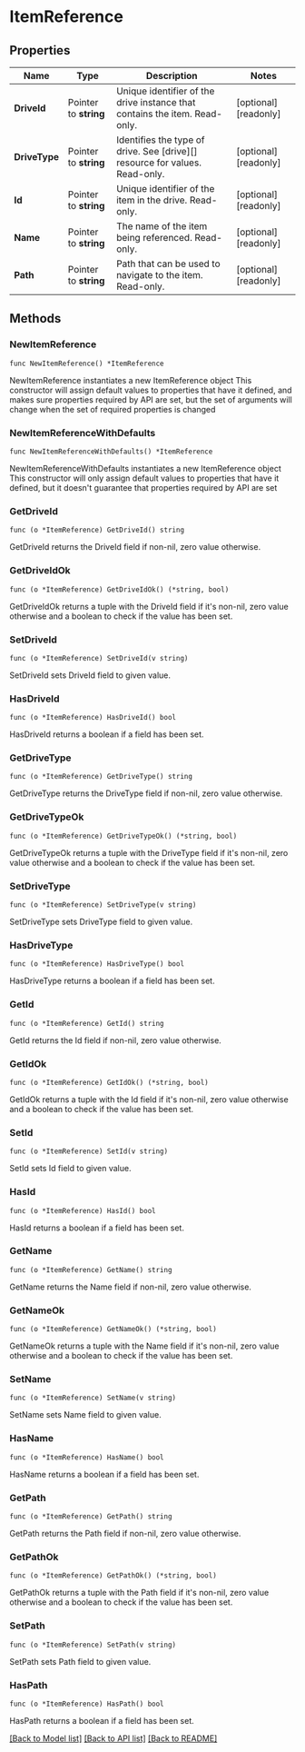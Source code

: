 # ItemReference

## Properties

Name | Type | Description | Notes
------------ | ------------- | ------------- | -------------
**DriveId** | Pointer to **string** | Unique identifier of the drive instance that contains the item. Read-only. | [optional] [readonly] 
**DriveType** | Pointer to **string** | Identifies the type of drive. See [drive][] resource for values. Read-only. | [optional] [readonly] 
**Id** | Pointer to **string** | Unique identifier of the item in the drive. Read-only. | [optional] [readonly] 
**Name** | Pointer to **string** | The name of the item being referenced. Read-only. | [optional] [readonly] 
**Path** | Pointer to **string** | Path that can be used to navigate to the item. Read-only. | [optional] [readonly] 

## Methods

### NewItemReference

`func NewItemReference() *ItemReference`

NewItemReference instantiates a new ItemReference object
This constructor will assign default values to properties that have it defined,
and makes sure properties required by API are set, but the set of arguments
will change when the set of required properties is changed

### NewItemReferenceWithDefaults

`func NewItemReferenceWithDefaults() *ItemReference`

NewItemReferenceWithDefaults instantiates a new ItemReference object
This constructor will only assign default values to properties that have it defined,
but it doesn't guarantee that properties required by API are set

### GetDriveId

`func (o *ItemReference) GetDriveId() string`

GetDriveId returns the DriveId field if non-nil, zero value otherwise.

### GetDriveIdOk

`func (o *ItemReference) GetDriveIdOk() (*string, bool)`

GetDriveIdOk returns a tuple with the DriveId field if it's non-nil, zero value otherwise
and a boolean to check if the value has been set.

### SetDriveId

`func (o *ItemReference) SetDriveId(v string)`

SetDriveId sets DriveId field to given value.

### HasDriveId

`func (o *ItemReference) HasDriveId() bool`

HasDriveId returns a boolean if a field has been set.

### GetDriveType

`func (o *ItemReference) GetDriveType() string`

GetDriveType returns the DriveType field if non-nil, zero value otherwise.

### GetDriveTypeOk

`func (o *ItemReference) GetDriveTypeOk() (*string, bool)`

GetDriveTypeOk returns a tuple with the DriveType field if it's non-nil, zero value otherwise
and a boolean to check if the value has been set.

### SetDriveType

`func (o *ItemReference) SetDriveType(v string)`

SetDriveType sets DriveType field to given value.

### HasDriveType

`func (o *ItemReference) HasDriveType() bool`

HasDriveType returns a boolean if a field has been set.

### GetId

`func (o *ItemReference) GetId() string`

GetId returns the Id field if non-nil, zero value otherwise.

### GetIdOk

`func (o *ItemReference) GetIdOk() (*string, bool)`

GetIdOk returns a tuple with the Id field if it's non-nil, zero value otherwise
and a boolean to check if the value has been set.

### SetId

`func (o *ItemReference) SetId(v string)`

SetId sets Id field to given value.

### HasId

`func (o *ItemReference) HasId() bool`

HasId returns a boolean if a field has been set.

### GetName

`func (o *ItemReference) GetName() string`

GetName returns the Name field if non-nil, zero value otherwise.

### GetNameOk

`func (o *ItemReference) GetNameOk() (*string, bool)`

GetNameOk returns a tuple with the Name field if it's non-nil, zero value otherwise
and a boolean to check if the value has been set.

### SetName

`func (o *ItemReference) SetName(v string)`

SetName sets Name field to given value.

### HasName

`func (o *ItemReference) HasName() bool`

HasName returns a boolean if a field has been set.

### GetPath

`func (o *ItemReference) GetPath() string`

GetPath returns the Path field if non-nil, zero value otherwise.

### GetPathOk

`func (o *ItemReference) GetPathOk() (*string, bool)`

GetPathOk returns a tuple with the Path field if it's non-nil, zero value otherwise
and a boolean to check if the value has been set.

### SetPath

`func (o *ItemReference) SetPath(v string)`

SetPath sets Path field to given value.

### HasPath

`func (o *ItemReference) HasPath() bool`

HasPath returns a boolean if a field has been set.


[[Back to Model list]](../README.md#documentation-for-models) [[Back to API list]](../README.md#documentation-for-api-endpoints) [[Back to README]](../README.md)



